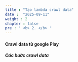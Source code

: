 ```yaml
---
title : "Tạo lambda crawl data"
date :  "2025-09-11" 
weight : 2 
chapter : false
pre : " <b> 2. </b> "
---
```


#### Crawl data từ google Play
##### Các bước crawl data
